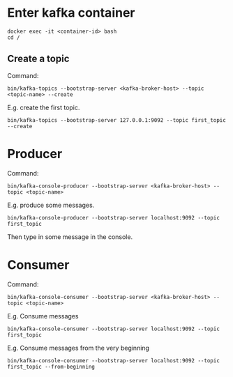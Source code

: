 # Enter kafka container
```shell
docker exec -it <container-id> bash
cd /
```

## Create a topic
Command:
```shell
bin/kafka-topics --bootstrap-server <kafka-broker-host> --topic <topic-name> --create
```

E.g. create the first topic.
```shell
bin/kafka-topics --bootstrap-server 127.0.0.1:9092 --topic first_topic --create
```

# Producer
Command:
```shell
bin/kafka-console-producer --bootstrap-server <kafka-broker-host> --topic <topic-name>
```

E.g. produce some messages.
```shell
bin/kafka-console-producer --bootstrap-server localhost:9092 --topic first_topic
```

Then type in some message in the console. 


# Consumer
Command:
```shell
bin/kafka-console-consumer --bootstrap-server <kafka-broker-host> --topic <topic-name>
```

E.g. Consume messages
```shell
bin/kafka-console-consumer --bootstrap-server localhost:9092 --topic first_topic
```

E.g. Consume messages from the very beginning
```shell
bin/kafka-console-consumer --bootstrap-server localhost:9092 --topic first_topic --from-beginning
```

